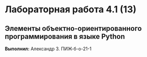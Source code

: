 # Лабораторная работа 4.1 (13)
## Элементы объектно-ориентированного программирования в языке Python

**Выполнил:** Александр З. ПИЖ-б-о-21-1